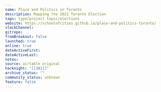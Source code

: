 ```yaml
---
name: Place and Politics in Toronto
description: Mapping the 2022 Toronto Election
tags: type/project topic/elections
website: https://schoolofcities.github.io/place-and-politics-toronto/
slackChannel: 
gitrepo: 
fromBreakout: false
launched: true
online: true
dateActiveFirst: 
dateActiveLast: 
notes: 
source: airtable original
hacknight: "[[381]]"
archive_status: ""
community_status: unknown
feature: false
---
```

